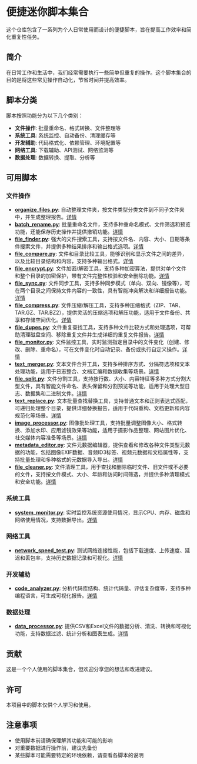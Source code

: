 # 便捷迷你脚本集合

这个仓库包含了一系列为个人日常使用而设计的便捷脚本，旨在提高工作效率和简化重复性任务。

## 简介

在日常工作和生活中，我们经常需要执行一些简单但重复的操作。这个脚本集合的目的是将这些常见操作自动化，节省时间并提高效率。

## 脚本分类

脚本按照功能分为以下几个类别：

- **文件操作**: 批量重命名、格式转换、文件整理等
- **系统工具**: 系统监控、自动备份、清理缓存等
- **开发辅助**: 代码格式化、依赖管理、环境配置等
- **网络工具**: 下载辅助、API测试、网络监测等
- **数据处理**: 数据转换、提取、分析等

## 可用脚本

### 文件操作

- **[organize_files.py](file_operations/organize_files.py)**: 自动整理文件夹，按文件类型分类文件到不同子文件夹中，并生成整理报告。[详情](file_operations/README.md)
- **[batch_rename.py](file_operations/batch_rename.py)**: 批量重命名文件，支持多种重命名模式、文件筛选和预览功能，还能保存历史操作并提供撤销功能。[详情](file_operations/README.md)
- **[file_finder.py](file_operations/file_finder.py)**: 强大的文件搜索工具，支持按文件名、内容、大小、日期等条件搜索文件，并提供多种结果排序和输出格式选项。[详情](file_operations/README.md)
- **[file_compare.py](file_operations/file_compare.py)**: 文件和目录比较工具，能够识别和显示文件之间的差异，以及比较目录结构和内容，支持多种输出格式。[详情](file_operations/README.md)
- **[file_encrypt.py](file_operations/file_encrypt.py)**: 文件加密/解密工具，支持多种加密算法，提供对单个文件和整个目录的加密保护，带有文件完整性校验和安全删除功能。[详情](file_operations/README.md)
- **[file_sync.py](file_operations/file_sync.py)**: 文件同步工具，支持多种同步模式（单向、双向、镜像等），可在两个目录之间保持文件内容的一致性，具有智能冲突解决和详细报告功能。[详情](file_operations/README.md)
- **[file_compress.py](file_operations/file_compress.py)**: 文件压缩/解压工具，支持多种压缩格式（ZIP、TAR、TAR.GZ、TAR.BZ2），提供灵活的压缩选项和解压功能，适用于文件备份、共享和存储空间优化。[详情](file_operations/README.md)
- **[file_dupes.py](file_operations/file_dupes.py)**: 文件重复查找工具，支持多种文件比较方式和处理选项，可帮助清理磁盘空间、移除重复文件并生成详细的重复文件报告。[详情](file_operations/README.md)
- **[file_monitor.py](file_operations/file_monitor.py)**: 文件监控工具，实时监测指定目录中的文件变化（创建、修改、删除、重命名），可在文件变化时自动记录、备份或执行自定义操作。[详情](file_operations/README.md)
- **[text_merger.py](file_operations/text_merger.py)**: 文本文件合并工具，支持多种排序方式、分隔符选项和文本处理功能，适用于日志整合、文档汇编和数据收集等场景。[详情](file_operations/README.md)
- **[file_split.py](file_operations/file_split.py)**: 文件分割工具，支持按行数、大小、内容特征等多种方式分割大型文件，具有智能文件命名、表头保留和分割预览等功能，适用于处理大型日志、数据集和二进制文件。[详情](file_operations/README.md)
- **[text_replace.py](file_operations/text_replace.py)**: 文本批量查找替换工具，支持普通文本和正则表达式匹配，可递归处理整个目录，提供详细替换报告，适用于代码重构、文档更新和内容规范化等场景。[详情](file_operations/README.md)
- **[image_processor.py](file_operations/image_processor.py)**: 图像批处理工具，支持批量调整图像大小、格式转换、添加水印、应用滤镜效果等功能，适用于摄影作品整理、网站图片优化、社交媒体内容准备等场景。[详情](file_operations/README.md)
- **[metadata_editor.py](file_operations/metadata_editor.py)**: 文件元数据编辑器，提供查看和修改各种文件类型元数据的功能，包括图像EXIF数据、音频ID3标签、视频元数据和文档属性等，支持批量处理和多种格式的元数据导入导出。[详情](file_operations/README.md)
- **[file_cleaner.py](file_operations/file_cleaner.py)**: 文件清理工具，用于查找和删除临时文件、旧文件或不必要的文件，支持按文件模式、大小、年龄和访问时间筛选，并提供多种清理模式和安全功能。[详情](file_operations/README.md)

### 系统工具

- **[system_monitor.py](system_tools/system_monitor.py)**: 实时监控系统资源使用情况，显示CPU、内存、磁盘和网络使用情况，支持数据导出。[详情](system_tools/README.md)

### 网络工具

- **[network_speed_test.py](network_tools/network_speed_test.py)**: 测试网络连接性能，包括下载速度、上传速度、延迟和丢包率，支持历史数据记录和可视化。[详情](network_tools/README.md)

### 开发辅助

- **[code_analyzer.py](dev_tools/code_analyzer.py)**: 分析代码库结构、统计代码量、评估复杂度等，支持多种编程语言，可生成可视化报告。[详情](dev_tools/README.md)

### 数据处理

- **[data_processor.py](data_tools/data_processor.py)**: 提供CSV和Excel文件的数据分析、清洗、转换和可视化功能，支持数据过滤、统计分析和图表生成。[详情](data_tools/README.md)

## 贡献

这是一个个人使用的脚本集合，但欢迎分享您的想法和改进建议。

## 许可

本项目中的脚本仅供个人学习和使用。

## 注意事项

- 使用脚本前请确保理解其功能和可能的影响
- 对重要数据进行操作前，建议先备份
- 某些脚本可能需要特定的环境依赖，请查看各脚本的说明